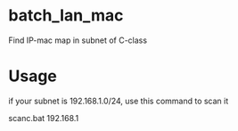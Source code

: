 # batch_lan_mac
Find IP-mac map in subnet of C-class


# Usage
if your subnet is 192.168.1.0/24, use this command to scan it

scanc.bat 192.168.1

